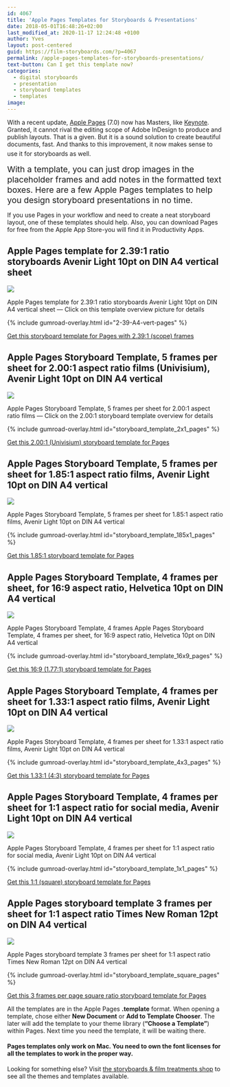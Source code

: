 ```yaml
---
id: 4067
title: 'Apple Pages Templates for Storyboards & Presentations'
date: 2018-05-01T16:48:26+02:00
last_modified_at: 2020-11-17 12:24:48 +0100
author: Yves
layout: post-centered
guid: https://film-storyboards.com/?p=4067
permalink: /apple-pages-templates-for-storyboards-presentations/
text-button: Can I get this template now?
categories:
  - digital storyboards
  - presentation
  - storyboard templates
  - templates
image: 
---
```

With a recent update, [Apple Pages](https://www.apple.com/pages/) (7.0) now has Masters, like [Keynote](https://www.apple.com/keynote/). Granted, it cannot rival the editing scope of Adobe InDesign to produce and publish layouts. That is a given. But it is a sound solution to create beautiful documents, fast. And thanks to this improvement, it now makes sense to use it for storyboards as well.<span style="font-size: 19.2px;"> </span>

<span style="font-size: 19.2px;">With a template, you can just drop images in the placeholder frames and add notes in the formatted text boxes. Here are a few Apple Pages templates to help you design storyboard presentations in no time.</span>

If you use Pages in your workflow and need to create a neat storyboard layout, one of these templates should help. Also, you can download Pages for free from the Apple App Store-you will find it in Productivity Apps.

## Apple Pages template for 2.39:1 ratio storyboards Avenir Light 10pt on DIN A4 vertical sheet

<a href="https://gum.co/2-39-A4-vert-pages" class="no-underline pv2 grow db"><img class="w-100" src="/images/uploads/2018/05/Apple-Pages-template-for-2.39x1-ratio-storyboards_Avenir-Light-10pt_DIN-A4_vertical-sheet_overview.png"></a>
<figcaption>Apple Pages template for 2.39:1 ratio storyboards Avenir Light 10pt on DIN A4 vertical sheet — Click on this template overview picture for details</figcaption>

{% include gumroad-overlay.html id="2-39-A4-vert-pages" %}

[Get this storyboard template for Pages with 2.39:1 (scope) frames](https://gum.co/2-39-A4-vert-pages)

## Apple Pages Storyboard Template, 5 frames per sheet for 2.00:1 aspect ratio films (Univisium), Avenir Light 10pt on DIN A4 vertical

<a href="https://gum.co/storyboard_template_2x1_pages" class="no-underline pv2 grow db"><img class="w-100" src="/images/uploads/2018/05/Apple-Pages-storyboard-template-for-2x1-ratio-films_Avenir-Light-10pt_DIN-A4_vertical-sheet_overview.png"></a>
<figcaption>Apple Pages Storyboard Template, 5 frames per sheet for 2.00:1 aspect ratio films  — Click on the 2.00:1 storyboard template overview for details</figcaption>

{% include gumroad-overlay.html id="storyboard_template_2x1_pages" %}

[Get this 2.00:1 (Univisium) storyboard template for Pages](https://gum.co/storyboard_template_2x1_pages)

## Apple Pages Storyboard Template, 5 frames per sheet for 1.85:1 aspect ratio films, Avenir Light 10pt on DIN A4 vertical

<a href="https://gum.co/storyboard_template_185x1_pages" class="no-underline pv2 grow db"><img class="w-100" src="/images/uploads/2018/05/Apple-Pages-storyboard-template-for-1.85x1-ratio-films_Avenir-Light-10pt_DIN-A4_vertical-sheet_overview.png"></a>
<figcaption>Apple Pages Storyboard Template, 5 frames per sheet for 1.85:1 aspect ratio films, Avenir Light 10pt on DIN A4 vertical</figcaption>

{% include gumroad-overlay.html id="storyboard_template_185x1_pages" %}

[Get this 1.85:1 storyboard template for Pages](https://gum.co/storyboard_template_185x1_pages)

## Apple Pages Storyboard Template, 4 frames per sheet, for 16:9 aspect ratio, Helvetica 10pt on DIN A4 vertical

<a href="https://gum.co/storyboard_template_16x9_pages" class="no-underline pv2 grow db"><img class="w-100" src="/images/uploads/2018/05/Apple-Pages-Storyboard-Template-4-frames-16x9-aspect-ratio-Helvetica-10pt-on-DIN-A4-vertical_preview_00.png"></a>
<figcaption>Apple Pages Storyboard Template, 4 frames Apple Pages Storyboard Template, 4 frames per sheet, for 16:9 aspect ratio, Helvetica 10pt on DIN A4 vertical</figcaption>

{% include gumroad-overlay.html id="storyboard_template_16x9_pages" %}

[Get this 16:9 (1.77:1) storyboard template for Pages](https://gum.co/storyboard_template_16x9_pages)

## Apple Pages Storyboard Template, 4 frames per sheet for 1.33:1 aspect ratio films, Avenir Light 10pt on DIN A4 vertical

<a href="https://gum.co/storyboard_template_4x3_pages" class="no-underline pv2 grow db"><img class="w-100" src="/images/uploads/2018/05/Apple-Pages-storyboard-template-for-1.33x1-ratio-films_Avenir-Light-10pt_DIN-A4_vertical-sheet_overview.png"></a>
<figcaption>Apple Pages Storyboard Template, 4 frames per sheet for 1.33:1 aspect ratio films, Avenir Light 10pt on DIN A4 vertical</figcaption>

{% include gumroad-overlay.html id="storyboard_template_4x3_pages" %}

[Get this 1.33:1 (4:3) storyboard template for Pages](https://gum.co/storyboard_template_4x3_pages)

## Apple Pages Storyboard Template, 4 frames per sheet for 1:1 aspect ratio for social media, Avenir Light 10pt on DIN A4 vertical

<a href="https://gum.co/storyboard_template_1x1_pages" class="no-underline pv2 grow db"><img class="w-100" src="/images/uploads/2018/05/Apple-Pages-storyboard-template-for-1x1-ratio-films_Avenir-Light-10pt_DIN-A4_vertical-sheet_overview.png"></a>
<figcaption>Apple Pages Storyboard Template, 4 frames per sheet for 1:1 aspect ratio for social media, Avenir Light 10pt on DIN A4 vertical</figcaption>

{% include gumroad-overlay.html id="storyboard_template_1x1_pages" %}

[Get this 1:1 (square) storyboard template for Pages](https://gum.co/storyboard_template_1x1_pages)

## Apple Pages storyboard template 3 frames per sheet for 1:1 aspect ratio Times New Roman 12pt on DIN A4 vertical

<a href="https://gum.co/storyboard_template_square_pages" class="no-underline pv2 grow db"><img class="w-100" src="/images/uploads/2018/05/Apple-Pages-storyboard-template-for-1x1-ratio-films_Times-New-Roman-12pt_DIN-A4_vertical-sheet_overview.png"></a>
<figcaption>Apple Pages storyboard template 3 frames per sheet for 1:1 aspect ratio Times New Roman 12pt on DIN A4 vertical</figcaption>

{% include gumroad-overlay.html id="storyboard_template_square_pages" %}

[Get this 3 frames per page square ratio storyboard template for Pages](https://gum.co/storyboard_template_square_pages)



All the templates are in the Apple Pages **.template** format. When opening a template, chose either **New Document** or **Add to Template Chooser**. The later will add the template to your theme library (**&#8220;Choose a Template&#8221;**) within Pages. Next time you need the template, it will be waiting there.

#### Pages templates only work on Mac. You need to own the font licenses for all the templates to work in the proper way.

Looking for something else? Visit [the storyboards & film treatments shop](https://gumroad.com/storyboards) to see all the themes and templates available.

